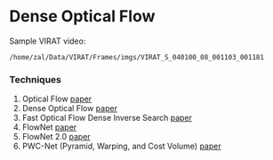 # Dense Optical Flow

Sample VIRAT video:
```
/home/zal/Data/VIRAT/Frames/imgs/VIRAT_S_040100_08_001103_001181
```

### Techniques

1. Optical Flow [paper](http://ivizlab.sfu.ca/arya/Papers/ACM/Computation%20of%20Optical%20Flow.pdf)
1. Dense Optical Flow [paper](http://www.diva-portal.org/smash/get/diva2:273847/FULLTEXT01.pdf)
1. Fast Optical Flow Dense Inverse Search [paper](https://arxiv.org/pdf/1603.03590.pdf)
1. FlowNet [paper](https://www.cv-foundation.org/openaccess/content_iccv_2015/papers/Dosovitskiy_FlowNet_Learning_Optical_ICCV_2015_paper.pdf)
1. FlowNet 2.0 [paper](http://openaccess.thecvf.com/content_cvpr_2017/papers/Ilg_FlowNet_2.0_Evolution_CVPR_2017_paper.pdf)
1. PWC-Net (Pyramid, Warping, and Cost Volume) [paper](http://openaccess.thecvf.com/content_cvpr_2018/papers/Sun_PWC-Net_CNNs_for_CVPR_2018_paper.pdf)